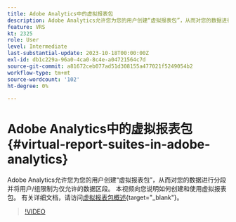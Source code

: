 ```yaml
---
title: Adobe Analytics中的虚拟报表包
description: Adobe Analytics允许您为您的用户创建“虚拟报表包”，从而对您的数据进行分段并将用户/组限制为仅允许的数据区段。 本视频向您说明如何创建和使用虚拟报表包。
feature: VRS
kt: 2325
role: User
level: Intermediate
last-substantial-update: 2023-10-18T00:00:00Z
exl-id: db1c229a-96a0-4ca0-8c4e-a04721564c7d
source-git-commit: a81672ceb077ad51d308155a477021f5249054b2
workflow-type: tm+mt
source-wordcount: '102'
ht-degree: 0%

---
```


# Adobe Analytics中的虚拟报表包 {#virtual-report-suites-in-adobe-analytics}

Adobe Analytics允许您为您的用户创建“虚拟报表包”，从而对您的数据进行分段并将用户/组限制为仅允许的数据区段。 本视频向您说明如何创建和使用虚拟报表包。 有关详细文档，请访问[虚拟报表包概述](https://experienceleague.adobe.com/docs/analytics/components/virtual-report-suites/vrs-about.html){target="_blank"}。

>[!VIDEO](https://video.tv.adobe.com/v/25412/?quality=12&learn=on)
